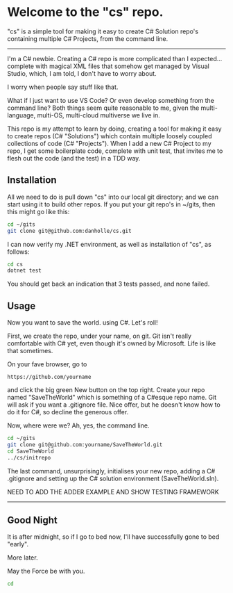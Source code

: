 # Welcome to the "cs" repo.

"cs" is a simple tool for making it easy to create C# Solution repo's containing multiple C# Projects, 
from the command line.

------

I'm a C# newbie.  Creating a C# repo is more complicated than I expected... complete with magical XML files 
that somehow get managed by Visual Studio, which, I am told, I don't have to worry about.  

I worry when people say stuff like that.

What if I just want to use VS Code?  Or even develop something from the command line?  Both things seem quite 
reasonable to me, given the multi-language, multi-OS, multi-cloud multiverse we live in.

This repo is my attempt to learn by doing, creating a tool for making it easy to create repos (C# "Solutions")
which contain multiple loosely coupled collections of code (C# "Projects").  When I add a new C# Project to
my repo, I get some boilerplate code, complete with unit test, that invites me to flesh out the code (and the
test) in a TDD way.

## Installation

All we need to do is pull down "cs" into our local git directory;  and we can start using it to build
other repos.  If you put your git repo's in ~/gits, then this might go like this:
 
```bash
cd ~/gits
git clone git@github.com:danholle/cs.git
```

I can now verify my .NET environment, as well as installation of "cs", as follows:
```bash
cd cs
dotnet test
```

You should get back an indication that 3 tests passed, and none failed.

## Usage

Now you want to save the world. using C#.  Let's roll!

First, we create the repo, under your name, on git.  Git isn't really comfortable with C# yet, even 
though it's owned by Microsoft.  Life is like that sometimes.

On your fave browser, go to
```
https://github.com/yourname
```

and click the big green New button on the top right.  Create your repo named "SaveTheWorld" which 
is something of a C#esque repo name.  Git will ask if you want a .gitignore file.  Nice offer,
but he doesn't know how to do it for C#, so decline the generous offer.

Now, where were we?  Ah, yes, the command line.
```bash
cd ~/gits
git clone git@github.com:yourname/SaveTheWorld.git
cd SaveTheWorld
../cs/initrepo
```
The last command, unsurprisingly, initialises your new repo, adding a C# .gitignore and setting
up the C# solution environment (SaveTheWorld.sln).


NEED TO ADD THE ADDER EXAMPLE AND SHOW TESTING FRAMEWORK

------

## Good Night

It is after midnight, so if I go to bed now, I'll have successfully gone to bed "early".

More later.

May the Force be with you.




```bash
cd 
